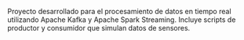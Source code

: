 Proyecto desarrollado para el procesamiento de datos en tiempo real utilizando Apache Kafka y Apache Spark Streaming. Incluye scripts de productor y consumidor que simulan datos de sensores.
